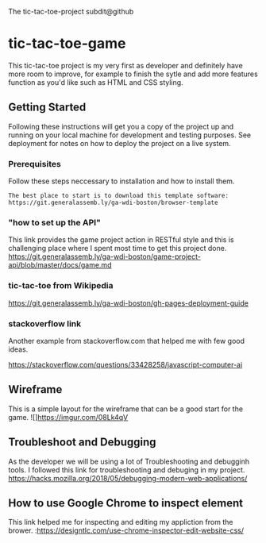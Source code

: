 The tic-tac-toe-project
subdit@github
# tic-tac-toe-game

This tic-tac-toe project is my very first as developer and definitely have more room to improve, for example to finish the sytle and add more features function as you'd like such as HTML and CSS styling.

## Getting Started

Following these instructions will get you a copy of the project up and running on your local machine for development and testing purposes. See deployment for notes on how to deploy the project on a live system.

### Prerequisites

Follow these steps neccessary to installation and how to install them.

```
The best place to start is to download this template software:  https://git.generalassemb.ly/ga-wdi-boston/browser-template
```

### "how to set up the API"
This link provides the game project action in RESTful style and this is challenging place where I spent most time to get this project done.
https://git.generalassemb.ly/ga-wdi-boston/game-project-api/blob/master/docs/game.md

### tic-tac-toe from Wikipedia
https://git.generalassemb.ly/ga-wdi-boston/gh-pages-deployment-guide

### stackoverflow link
Another example from stackoverflow.com that helped me with few good ideas.

https://stackoverflow.com/questions/33428258/javascript-computer-ai

## Wireframe
This is a simple layout for the wireframe that can be a good start for the game.
![]https://imgur.com/08Lk4qV

## Troubleshoot and Debugging
As the developer we will be using a lot of Troubleshooting and debugginh tools. I followed this link for troubleshooting and debuging in my project.
 https://hacks.mozilla.org/2018/05/debugging-modern-web-applications/

## How to use Google Chrome to inspect element
This link helped me for inspecting and editing my appliction from the brower.
:https://designtlc.com/use-chrome-inspector-edit-website-css/
